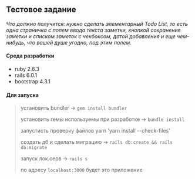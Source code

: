 ## Тестовое задание
*Что должно получится: нужно сделать элементарный Todo List, 
то есть одна страничка с полем ввода текста заметки, кнопкой 
сохранения заметки и списком заметок с чекбоксом, датой добавления 
и еще чем-нибудь, что вашей душе угодно, под этим полем.*

#### Среда разработки
* ruby 2.6.3
* rails 6.0.1
* bootstrap 4.3.1

#### Для запуска
> установить bundler -> `gem install bundler`
>
> установить гемы используемы при разработке -> `bundle install`
>
> запустисть проверку файлов yarn 'yarn install --check-files'
>
> создать дб и сделать миграцию -> `rails db:create && rails db:migrate`
>
> запуск лок.серв -> `rails s`
>
> по адресу `localhost:3000` будет это приложение 